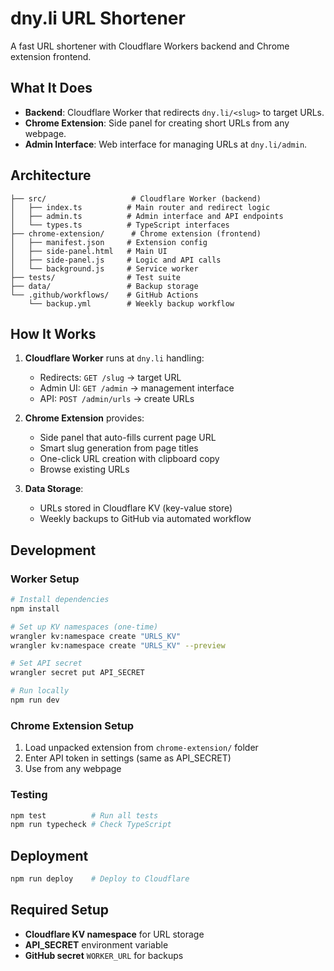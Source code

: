 # dny.li URL Shortener

A fast URL shortener with Cloudflare Workers backend and Chrome extension frontend.

## What It Does

- **Backend**: Cloudflare Worker that redirects `dny.li/<slug>` to target URLs.
- **Chrome Extension**: Side panel for creating short URLs from any webpage.
- **Admin Interface**: Web interface for managing URLs at `dny.li/admin`.

## Architecture

```
├── src/                   # Cloudflare Worker (backend)
│   ├── index.ts          # Main router and redirect logic
│   ├── admin.ts          # Admin interface and API endpoints
│   └── types.ts          # TypeScript interfaces
├── chrome-extension/      # Chrome extension (frontend)
│   ├── manifest.json     # Extension config
│   ├── side-panel.html   # Main UI
│   ├── side-panel.js     # Logic and API calls
│   └── background.js     # Service worker
├── tests/                # Test suite
├── data/                 # Backup storage
└── .github/workflows/    # GitHub Actions
    └── backup.yml        # Weekly backup workflow
```

## How It Works

1. **Cloudflare Worker** runs at `dny.li` handling:

   - Redirects: `GET /slug` → target URL
   - Admin UI: `GET /admin` → management interface
   - API: `POST /admin/urls` → create URLs

2. **Chrome Extension** provides:

   - Side panel that auto-fills current page URL
   - Smart slug generation from page titles
   - One-click URL creation with clipboard copy
   - Browse existing URLs

3. **Data Storage**:
   - URLs stored in Cloudflare KV (key-value store)
   - Weekly backups to GitHub via automated workflow

## Development

### Worker Setup

```bash
# Install dependencies
npm install

# Set up KV namespaces (one-time)
wrangler kv:namespace create "URLS_KV"
wrangler kv:namespace create "URLS_KV" --preview

# Set API secret
wrangler secret put API_SECRET

# Run locally
npm run dev
```

### Chrome Extension Setup

1. Load unpacked extension from `chrome-extension/` folder
2. Enter API token in settings (same as API_SECRET)
3. Use from any webpage

### Testing

```bash
npm test          # Run all tests
npm run typecheck # Check TypeScript
```

## Deployment

```bash
npm run deploy    # Deploy to Cloudflare
```

## Required Setup

- **Cloudflare KV namespace** for URL storage
- **API_SECRET** environment variable
- **GitHub secret** `WORKER_URL` for backups
